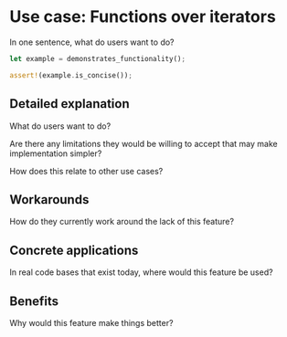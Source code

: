 # Use case: Functions over iterators

In one sentence, what do users want to do?

```rust
let example = demonstrates_functionality();

assert!(example.is_concise());
```

## Detailed explanation

What do users want to do?

Are there any limitations they would be willing to accept that may make implementation simpler?

How does this relate to other use cases?

## Workarounds

How do they currently work around the lack of this feature?

## Concrete applications

In real code bases that exist today, where would this feature be used?

## Benefits

Why would this feature make things better?
